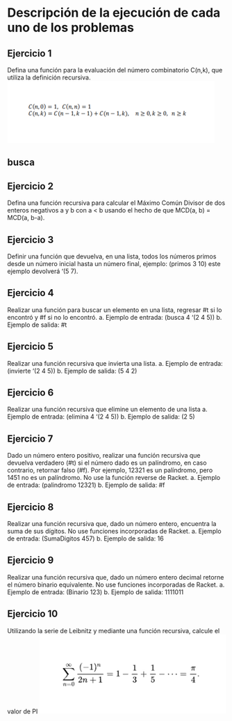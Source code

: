 # Descripción de la ejecución de cada uno de los problemas
## Ejercicio 1
Defina una función para la evaluación del número combinatorio C(n,k), que utiliza la
definición recursiva.
![Definición recursiva](https://github.com/marglezc/Programacion-Funcional-EQ08/blob/Archivos/Imagenes/e1.1.png)

## busca 


## Ejercicio 2
Defina una función recursiva para calcular el Máximo Común Divisor de dos enteros
negativos a y b con a < b usando el hecho de que MCD(a, b) = MCD(a, b-a).
## Ejercicio 3
Definir una función que devuelva, en una lista, todos los números primos desde un número
inicial hasta un número final, ejemplo: (primos 3 10) este ejemplo devolverá ‘(5 7).
## Ejercicio 4
Realizar una función para buscar un elemento en una lista, regresar #t si lo encontró y #f si
no lo encontró.
a. Ejemplo de entrada: (busca 4 ‘(2 4 5))
b. Ejemplo de salida: #t
## Ejercicio 5
Realizar una función recursiva que invierta una lista.
a. Ejemplo de entrada: (invierte ‘(2 4 5))
b. Ejemplo de salida: (5 4 2)
## Ejercicio 6
Realizar una función recursiva que elimine un elemento de una lista
a. Ejemplo de entrada: (elimina 4 ‘(2 4 5))
b. Ejemplo de salida: (2 5)
## Ejercicio 7
Dado un número entero positivo, realizar una función recursiva que devuelva verdadero (#t)
si el número dado es un palíndromo, en caso contrario, retornar falso (#f). Por ejemplo,
12321 es un palíndromo, pero 1451 no es un palíndromo. No use la función reverse de
Racket.
a. Ejemplo de entrada: (palindromo 12321)
b. Ejemplo de salida: #f
## Ejercicio 8
Realizar una función recursiva que, dado un número entero, encuentra la suma de sus
dígitos. No use funciones incorporadas de Racket.
a. Ejemplo de entrada: (SumaDigitos 457)
b. Ejemplo de salida: 16
## Ejercicio 9
Realizar una función recursiva que, dado un número entero decimal retorne el número
binario equivalente. No use funciones incorporadas de Racket.
a. Ejemplo de entrada: (Binario 123)
b. Ejemplo de salida: 1111011
## Ejercicio 10
Utilizando la serie de Leibnitz y mediante una función recursiva, calcule el valor de PI
![Leibnitz](https://github.com/marglezc/Programacion-Funcional-EQ08/blob/Archivos/Imagenes/e10.png)

